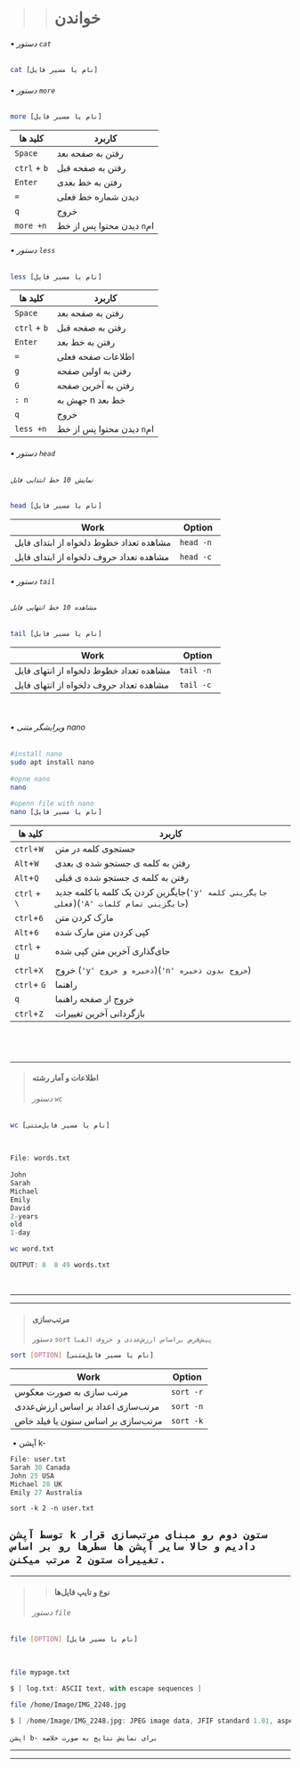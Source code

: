 
>> # خواندن

###### • دستور `cat`
```sh
cat [نام یا مسیر فایل]
```
###### • دستور `more`
```sh
more [نام یا مسیر فایل]
```

| کلید ها           | کاربرد                      |
| ---------------- | ------------------------- |
| `Space`          | رفتن به صفحه بعد          |
| `ctrl` + `b`       | رفتن به صفحه قبل          |
| `Enter`          | رفتن به خط بعدی           |
| `=`              | دیدن شماره خط فعلی        |
| `q`              | خروج                      |
| `more +n` | دیدن محتوا پس از خط `n`ام |
###### • دستور `less`

```bash
less [نام یا مسیر فایل]
```

| کلید ها             | کاربرد                      |
| ------------------ | ------------------------- |
| `Space`            | رفتن به صفحه بعد          |
| `ctrl` + `b`       | رفتن به صفحه قبل          |
| `Enter`            | رفتن به خط بعد            |
| `=`                | اطلاعات صفحه فعلی         |
| `g`                | رفتن به اولین صفحه        |
| `G`                | رفتن به آخرین صفحه        |
| `: n`       | جهش به n خط بعد           |
| `q`                | خروج                      |
| `less +n` | دیدن محتوا پس از خط `n`ام |‌
###### • دستور `head`
###### `نمایش 10 خط ابتدایی فایل`
```bash
head [نام یا مسیر فایل]
```

| Work                                    | Option                  |
| --------------------------------------- | ----------------------- |
| مشاهده تعداد خطوط دلخواه از ابتدای فایل | `head -n`|
| مشاهده تعداد حروف دلخواه از ابتدای فایل | `head -c ` |
###### • دستور `tail`
###### `مشاهده 10 خط انتهایی فایل`
```sh
tail [نام یا مسیر فایل]
```

| Work                                    | Option                  |
| --------------------------------------- | ----------------------- |
| مشاهده تعداد خطوط دلخواه از انتهای فایل | `tail -n`|
| مشاهده تعداد حروف دلخواه از انتهای فایل | `tail -c ` |
‌
###### • ویرایشگر متنی nano
```sh
#install nano
sudo apt install nano
‌
#opne nano
nano
‌
#openn file with nano
nano [نام یا مسیر فایل]
```


| کلید ها      | کاربرد                                                                                 |
| ------------ | -------------------------------------------------------------------------------------- |
| `ctrl`+`W`   | جستجوی کلمه در متن                                                                     |
| `Alt`+`W`    | رفتن به کلمه ی جستجو شده ی بعدی                                                        |
| `Alt`+`Q`    | رفتن به کلمه ی جستجو شده ی قبلی                                                        |
| `ctrl` + `\` | جایگزین کردن یک کلمه با کلمه جدید(`'y' جایگزینی کلمه فعلی`)(`'A' جایگزینی تمام کلمات`) |
| `ctrl`+`6`   | مارک کردن متن                                                                          |
| `Alt`+`6`    | کپی کردن متن مارک شده                                                                  |
| `ctrl` + `U` | جای‌گذاری آخرین متن کپی شده                                                            |
| `ctrl`+`X`   | خروج (`'y' ذخیره و خروج`)(`'n' خروج بدون ذخیره`)                                       |
| `ctrl`+ `G`  | راهنما                                                                                 |
| `q`          | خروج از صفحه راهنما                                                                    |
| `ctrl`+`Z`   | بازگردانی آخرین تغییرات                                                                |

‌
 ---
---
> #### اطلاعات و آمار رشته 
> ###### دستور `wc`
```sh
wc [نام یا مسیر فایل‌متنی]
```
‌
```d
File: words.txt
‌
John‌
Sarah
Michael
Emily
David
2-years
old
1-day
```
```sh
wc word.txt 
```
```d
OUTPUT: 8  8 49 words.txt
```
‌‌‌

---
---
> #### مرتب‌سازی
> دستور `sort`
`پیش‌فرض براساس ارزش‌عددی و حروف الفبا`
```sh
sort [OPTION] [نام یا مسیر فایل‌متنی]
```

| Work                               | Option                            |
| ---------------------------------- | --------------------------------- |
| مرتب سازی به صورت معکوس            | `sort -r`        |
| مرتب‌سازی اعداد بر اساس ارزش‌عددی  | `sort -n` |
| مرتب‌سازی بر اساس ستون یا فیلد خاص | `sort -k`|
‌
• آپشن k-
```d
File: user.txt
Sarah 30 Canada
John 25 USA
Michael 28 UK
Emily 27 Australia
```
```
‌sort -k 2 -n user.txt
```
`توسط آپشن k ستون دوم رو مبنای مرتب‌سازی قرار دادیم و حالا سایر آپشن ها سطرها رو بر اساس تغییرات ستون 2 مرتب میکنن.`
‌
---
---
>> #### نوع و تایپ فایل‌ها
> ###### ‌دستور `file`
```bash
file [OPTION] [نام یا مسیر فایل]
```
‌
```sh
file mypage.txt
```
```d
$ [ log.txt: ASCII text, with escape sequences ]
```
```bash
file /home/Image/IMG_2248.jpg
```
```d
$ [ /home/Image/IMG_2248.jpg: JPEG image data, JFIF standard 1.01, aspect ratio, density 1x1, segment length 16, baseline, precision 8, 1080×1920, components 3 ]
```
`اپشن b- برای نمایش نتایج به صورت خلاصه`
‌
‌

---
---

